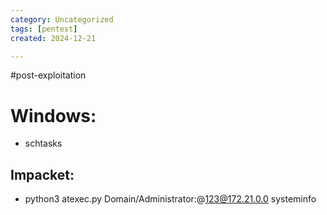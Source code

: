```yaml
---
category: Uncategorized
tags: [pentest]
created: 2024-12-21

---
```

#post-exploitation
# Windows: 

- schtasks

## Impacket: 

- python3 atexec.py Domain/Administrator:<Password>@123@172.21.0.0 systeminfo

